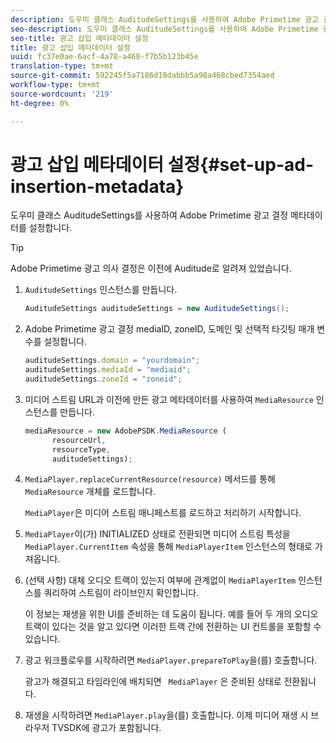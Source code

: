 ```yaml
---
description: 도우미 클래스 AuditudeSettings를 사용하여 Adobe Primetime 광고 결정 메타데이터를 설정합니다.
seo-description: 도우미 클래스 AuditudeSettings를 사용하여 Adobe Primetime 광고 결정 메타데이터를 설정합니다.
seo-title: 광고 삽입 메타데이터 설정
title: 광고 삽입 메타데이터 설정
uuid: fc37e0ae-6acf-4a78-a468-f7b5b123b45e
translation-type: tm+mt
source-git-commit: 592245f5a7186d18dabbb5a98a468cbed7354aed
workflow-type: tm+mt
source-wordcount: '219'
ht-degree: 0%

---
```



# 광고 삽입 메타데이터 설정{#set-up-ad-insertion-metadata}

도우미 클래스 AuditudeSettings를 사용하여 Adobe Primetime 광고 결정 메타데이터를 설정합니다.

>[!TIP]
>
>Adobe Primetime 광고 의사 결정은 이전에 Auditude로 알려져 있었습니다.

1. `AuditudeSettings` 인스턴스를 만듭니다.

   ```java
   AuditudeSettings auditudeSettings = new AuditudeSettings();
   ```

1. Adobe Primetime 광고 결정 mediaID, zoneID, 도메인 및 선택적 타깃팅 매개 변수를 설정합니다.

   ```js
   auditudeSettings.domain = "yourdomain"; 
   auditudeSettings.mediaId = "mediaid"; 
   auditudeSettings.zoneId = "zoneid";
   ```

1. 미디어 스트림 URL과 이전에 만든 광고 메타데이터를 사용하여 `MediaResource` 인스턴스를 만듭니다.

   ```js
   mediaResource = new AdobePSDK.MediaResource ( 
         resourceUrl, 
         resourceType,  
         auditudeSettings);
   ```

1. `MediaPlayer.replaceCurrentResource(resource)` 메서드를 통해 `MediaResource` 개체를 로드합니다.

   `MediaPlayer`은 미디어 스트림 매니페스트를 로드하고 처리하기 시작합니다.

1. `MediaPlayer`이(가) INITIALIZED 상태로 전환되면 미디어 스트림 특성을 `MediaPlayer.CurrentItem` 속성을 통해 `MediaPlayerItem` 인스턴스의 형태로 가져옵니다.
1. (선택 사항) 대체 오디오 트랙이 있는지 여부에 관계없이 `MediaPlayerItem` 인스턴스를 쿼리하여 스트림이 라이브인지 확인합니다.

   이 정보는 재생을 위한 UI를 준비하는 데 도움이 됩니다. 예를 들어 두 개의 오디오 트랙이 있다는 것을 알고 있다면 이러한 트랙 간에 전환하는 UI 컨트롤을 포함할 수 있습니다.

1. 광고 워크플로우를 시작하려면 `MediaPlayer.prepareToPlay`을(를) 호출합니다.

   광고가 해결되고 타임라인에 배치되면 `  MediaPlayer ` 은 준비된 상태로 전환됩니다.
1. 재생을 시작하려면 `MediaPlayer.play`을(를) 호출합니다.
이제 미디어 재생 시 브라우저 TVSDK에 광고가 포함됩니다.
